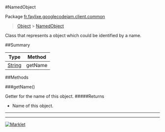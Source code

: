 #NamedObject

Package [fr.faylixe.googlecodejam.client.common](README.md)<br>
> [Object](../../../../java/lang/Object.md) > [NamedObject](NamedObject.md)

<p>Class that represents a object which
 could be identified by a name.</p>

##Summary

Type | Method
 --- | --- 
[String](../../../../java/lang/String.md) | getName

##Methods

###getName()


Getter for the name of this object.
#####Returns


* Name of this object.

---
---
[![Marklet](https://img.shields.io/badge/Generated%20by-Marklet-green.svg)](https://github.com/Faylixe/marklet)
